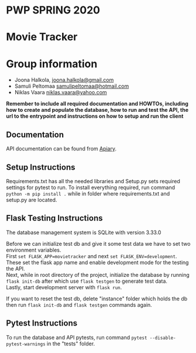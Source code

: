 # PWP SPRING 2020
# Movie Tracker
# Group information
* Joona Halkola, joona.halkola@gmail.com
* Samuli Peltomaa samulipeltomaa@hotmail.com
* Niklas Vaara niklas.vaara@yahoo.com

__Remember to include all required documentation and HOWTOs, including how to create and populate the database, how to run and test the API, the url to the entrypoint and instructions on how to setup and run the client__

## Documentation

API documentation can be found from [Apiary](https://movietrackerapi.docs.apiary.io/#).

## Setup Instructions

Requirements.txt has all the needed libraries and Setup.py sets required settings for pytest to run. To install everything required, run command `python -m pip install .` while in folder where requirements.txt and setup.py are located.



## Flask Testing Instructions

The database management system is SQLite with version 3.33.0

Before we can initialize test db and give it some test data we have to set two environment variables.  
First `set FLASK_APP=movietracker` and next `set FLASK_ENV=development`. These set the flask app name and enable development mode for the testing the API.  
Next, while in root directory of the project, initialize the database by running `flask init-db` after which use `flask testgen` to generate test data.  
Lastly, start development server with `flask run`.

If you want to reset the test db, delete "instance" folder which holds the db then run `flask init-db` and `flask testgen` commands again.

## Pytest Instructions

To run the database and API pytests, run command `pytest --disable-pytest-warnings` in the "tests" folder.
